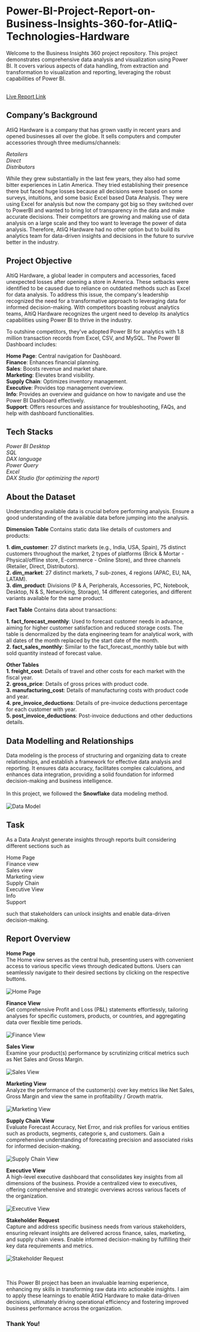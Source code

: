 # Power-BI-Project-Report-on-Business-Insights-360-for-AtliQ-Technologies-Hardware
Welcome to the Business Insights 360 project repository. This project demonstrates comprehensive data analysis and visualization using Power BI. It covers various aspects of data handling, from extraction and transformation to visualization and reporting, leveraging the robust capabilities of Power BI.<br /><br />

[Live Report Link](https://app.powerbi.com/view?r=eyJrIjoiOTQ2ZWZjZjQtNzc5Yi00ZTE0LThkMTUtMGRiODVlNzNiODEyIiwidCI6ImRmODY3OWNkLWE4MGUtNDVkOC05OWFjLWM4M2VkN2ZmOTVhMCJ9)
## Company’s Background
AtliQ Hardware is a company that has grown vastly in recent years and opened businesses all over the globe. It sells computers and computer accessories through three mediums/channels:

*Retailers*<br />
*Direct*<br />
*Distributors*

While they grew substantially in the last few years, they also had some bitter experiences in Latin America. They tried establishing their presence there but faced huge losses because all decisions were based on some surveys, intuitions, and some basic Excel based Data Analysis. They were using Excel for analysis but now the company got big so they switched over to PowerBI and wanted to bring lot of transparency in the data and make accurate decisions. Their competitors are growing and making use of data analysis on a large scale and they too want to leverage the power of data analysis. Therefore, AtliQ Hardware had no other option but to build its analytics team for data-driven insights and decisions in the future to survive better in the industry.
## Project Objective
AltiQ Hardware, a global leader in computers and accessories, faced unexpected losses after opening a store in America. These setbacks were identified to be caused due to reliance on outdated methods such as Excel for data analysis. To address this issue, the company's leadership recognized the need for a transformative approach to leveraging data for informed decision-making. With competitors boasting robust analytics teams, AltiQ Hardware recognizes the urgent need to develop its analytics capabilities using Power BI to thrive in the industry.

To outshine competitors, they've adopted Power BI for analytics with 1.8 million transaction records from Excel, CSV, and MySQL. The Power BI Dashboard includes:

**Home Page**: Central navigation for Dashboard.<br />
**Finance**: Enhances financial planning.<br />
**Sales**: Boosts revenue and market share.<br />
**Marketing**: Elevates brand visibility.<br />
**Supply Chain**: Optimizes inventory management.<br />
**Executive**: Provides top management overview.<br />
**Info**: Provides an overview and guidance on how to navigate and use the Power BI Dashboard effectively.<br />
**Support**: Offers resources and assistance for troubleshooting, FAQs, and help with dashboard functionalities.
## Tech Stacks
*Power BI Desktop*<br />
*SQL*<br />
*DAX language*<br />
*Power Query*<br />
*Excel*<br />
*DAX Studio (for optimizing the report)*
## About the Dataset
Understanding available data is crucial before performing analysis. Ensure a good understanding of the available data before jumping into the analysis.

**Dimension Table**
Contains static data like details of customers and products:

**1. dim_customer**: 27 distinct markets (e.g., India, USA, Spain), 75 distinct customers throughout the market, 2 types of platforms (Brick & Mortar - Physical/offline store, E-commerce - Online Store), and three channels (Retailer, Direct, Distributors).<br />
**2. dim_market**: 27 distinct markets, 7 sub-zones, 4 regions (APAC, EU, NA, LATAM).<br />
**3. dim_product**: Divisions (P & A, Peripherals, Accessories, PC, Notebook, Desktop, N & S, Networking, Storage), 14 different categories, and different variants available for the same product.

**Fact Table**
Contains data about transactions:

**1. fact_forecast_monthly**: Used to forecast customer needs in advance, aiming for higher customer satisfaction and reduced storage costs. The table is denormalized by the data engineering team for analytical work, with all dates of the month replaced by the start date of the month.<br />
**2. fact_sales_monthly**: Similar to the fact_forecast_monthly table but with sold quantity instead of forecast value.

**Other Tables**<br />
**1. freight_cost**: Details of travel and other costs for each market with the fiscal year.<br />
**2. gross_price**: Details of gross prices with product code.<br />
**3. manufacturing_cost**: Details of manufacturing costs with product code and year.<br />
**4. pre_invoice_deductions**: Details of pre-invoice deductions percentage for each customer with year.<br />
**5. post_invoice_deductions**: Post-invoice deductions and other deductions details.
## Data Modelling and Relationships
Data modeling is the process of structuring and organizing data to create relationships, and establish a framework for effective data analysis and reporting. It ensures data accuracy, facilitates complex calculations, and enhances data integration, providing a solid foundation for informed decision-making and business intelligence.<br /><br />
In this project, we followed the **Snowflake** data modeling method.<br /><br />
![Data Model](https://github.com/neha071999/Power-BI-Report-on-Business-Insights-360-for-AtliQ-Technologies-Hardware/blob/main/Dashboards/Data%20Model.png)

## Task
As a Data Analyst generate insights through reports built considering different sections such as

Home Page<br />
Finance view<br />
Sales view<br />
Marketing view<br />
Supply Chain<br />
Executive View<br />
Info<br />
Support

such that stakeholders can unlock insights and enable data-driven decision-making.
## Report Overview
**Home Page**<br />
The Home view serves as the central hub, presenting users with convenient access to various specific views through dedicated buttons. Users can seamlessly navigate to their desired sections by clicking on the respective buttons.<br /><br />
![Home Page](https://github.com/neha071999/Power-BI-Report-on-Business-Insights-360-for-AtliQ-Technologies-Hardware/blob/main/Dashboards/Home%20Page.png)

**Finance View**<br />
Get comprehensive Profit and Loss (P&L) statements effortlessly, tailoring analyses for specific customers, products, or countries, and aggregating data over flexible time periods.<br /><br />
![Finance View](https://github.com/neha071999/Power-BI-Report-on-Business-Insights-360-for-AtliQ-Technologies-Hardware/blob/main/Dashboards/Finance%20View.png)


**Sales View**<br />
Examine your product(s) performance by scrutinizing critical metrics such as Net Sales and Gross Margin.<br /><br />
![Sales View](https://github.com/neha071999/Power-BI-Report-on-Business-Insights-360-for-AtliQ-Technologies-Hardware/blob/main/Dashboards/Sales%20View.png)


**Marketing View**<br />
Analyze the performance of the customer(s) over key metrics like Net Sales, Gross Margin and view the same in profitability / Growth matrix.<br /><br />
![Marketing View](https://github.com/neha071999/Power-BI-Report-on-Business-Insights-360-for-AtliQ-Technologies-Hardware/blob/main/Dashboards/Marketing%20View.png)


**Supply Chain View**<br />
Evaluate Forecast Accuracy, Net Error, and risk profiles for various entities such as products, segments, categorie s, and customers. Gain a comprehensive understanding of forecasting precision and associated risks for informed decision-making.<br /><br />
![Supply Chain View](https://github.com/neha071999/Power-BI-Report-on-Business-Insights-360-for-AtliQ-Technologies-Hardware/blob/main/Dashboards/Supply%20Chain%20View.png)


**Executive View**<br />
A high-level executive dashboard that consolidates key insights from all dimensions of the business. Provide a centralized view to executives, offering comprehensive and strategic overviews across various facets of the organization.<br /><br />
![Executive View](https://github.com/neha071999/Power-BI-Report-on-Business-Insights-360-for-AtliQ-Technologies-Hardware/blob/main/Dashboards/Executive%20View.png)


**Stakeholder Request** <br />
Capture and address specific business needs from various stakeholders, ensuring relevant insights are delivered across finance, sales, marketing, and supply chain views. Enable informed decision-making by fulfilling their key data requirements and metrics.<br /><br />
![Stakeholder Request](https://github.com/neha071999/Power-BI-Report-on-Business-Insights-360-for-AtliQ-Technologies-Hardware/blob/main/Dashboards/Stakeholder%20Request.png)

<br /><br />
This Power BI project has been an invaluable learning experience, enhancing my skills in transforming raw data into actionable insights. I aim to apply these learnings to enable AtliQ Hardware to make data-driven decisions, ultimately driving operational efficiency and fostering improved business performance across the organization.

### Thank You!
